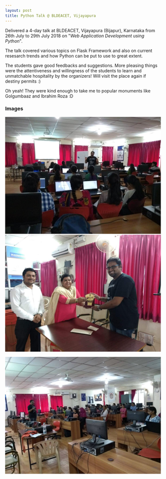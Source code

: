 ```yaml
---
layout: post
title: Python Talk @ BLDEACET, Vijayapura
---
```

<link rel="stylesheet" type="text/css" href="../bootstrap.min.css">
<script type="text/javascript" src="../bootstrap.min.js"></script>

<div class="container">
  <p>Delivered a 4-day talk at BLDEACET, Vijayapura (Bijapur), Karnataka from 26th July to 29th July 2018 on "<i>Web Application Development using Python</i>".</p>
  <p>The talk covered various topics on Flask Framework and also on current resesarch trends and how Python can be put to use to great extent.</p>
  <p>The students gave good feedbacks and suggestions. More pleasing things were the attentiveness and willingness of the students to learn and unmatchable hospitality by the organizers! Will visit the place again if destiny permits :)</p>
  <p>Oh yeah! They were kind enough to take me to popular monuments like Golgumbaaz and Ibrahim Roza :D</p>
  <h3>Images</h3>
  <div class="row">
    <div class="col-md-4">
      <div class="thumbnail">
        <a href="../images/bldeacet/talk1.jpg" target="_blank">
          <img src="../images/bldeacet/talk1.jpg" class="img-thumbnail" alt="Talk at BLDEACET" >
          <div class="caption">
          </div>
        </a>
      </div>
    </div>
    <div class="col-md-4">
      <div class="thumbnail">
        <a href="../images/bldeacet/talk2.jpg" target="_blank">
          <img src="../images/bldeacet/talk2.jpg" class="img-thumbnail" alt="Talk at BLDEACET" >
          <div class="caption">
            <p></p>
          </div>
        </a>
      </div>
    </div>
    <div class="col-md-4">
      <div class="thumbnail">
        <a href="../images/bldeacet/talk3.jpg" target="_blank">
          <img src="../images/bldeacet/talk3.jpg" class="img-thumbnail" alt="Talk at BLDEACET" >
          <div class="caption">
            <p></p>
          </div>
        </a>
      </div>
    </div>
  </div>
</div>